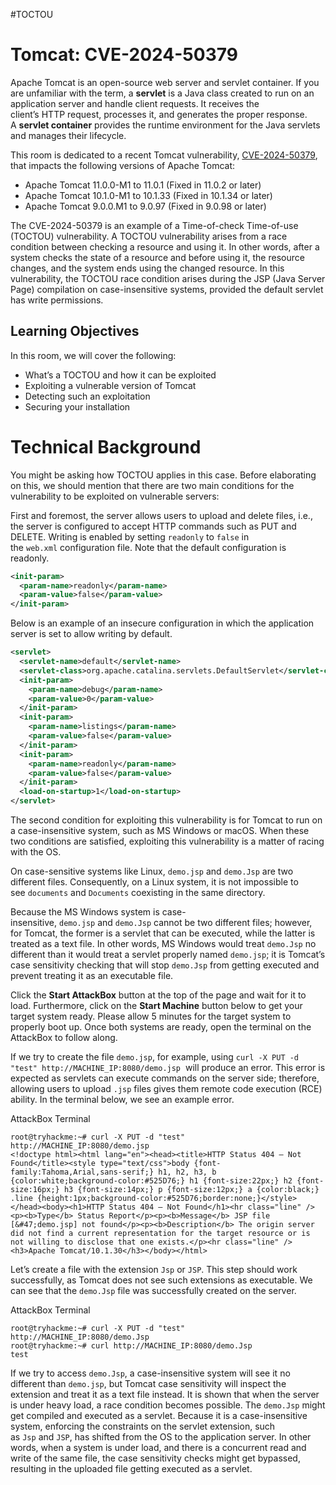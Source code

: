 #TOCTOU
# Tomcat: CVE-2024-50379

Apache Tomcat is an open-source web server and servlet container. If you are unfamiliar with the term, a **servlet** is a Java class created to run on an application server and handle client requests. It receives the client’s HTTP request, processes it, and generates the proper response. A **servlet container** provides the runtime environment for the Java servlets and manages their lifecycle.

This room is dedicated to a recent Tomcat vulnerability, [CVE-2024-50379](https://nvd.nist.gov/vuln/detail/CVE-2024-50379), that impacts the following versions of Apache Tomcat:

- Apache Tomcat 11.0.0-M1 to 11.0.1 (Fixed in 11.0.2 or later)
- Apache Tomcat 10.1.0-M1 to 10.1.33 (Fixed in 10.1.34 or later)
- Apache Tomcat 9.0.0.M1 to 9.0.97 (Fixed in 9.0.98 or later)

The CVE-2024-50379 is an example of a Time-of-check Time-of-use (TOCTOU) vulnerability. A TOCTOU vulnerability arises from a race condition between checking a resource and using it. In other words, after a system checks the state of a resource and before using it, the resource changes, and the system ends using the changed resource. In this vulnerability, the TOCTOU race condition arises during the JSP (Java Server Page) compilation on case-insensitive systems, provided the default servlet has write permissions.

## Learning Objectives

In this room, we will cover the following:

- What’s a TOCTOU and how it can be exploited
- Exploiting a vulnerable version of Tomcat
- Detecting such an exploitation
- Securing your installation


# Technical Background

You might be asking how TOCTOU applies in this case. Before elaborating on this, we should mention that there are two main conditions for the vulnerability to be exploited on vulnerable servers:

First and foremost, the server allows users to upload and delete files, i.e., the server is configured to accept HTTP commands such as PUT and DELETE. Writing is enabled by setting `readonly` to `false` in the `web.xml` configuration file. Note that the default configuration is readonly.

```xml
<init-param>
  <param-name>readonly</param-name>
  <param-value>false</param-value>
</init-param>
```

Below is an example of an insecure configuration in which the application server is set to allow writing by default.

```xml
<servlet>
  <servlet-name>default</servlet-name>
  <servlet-class>org.apache.catalina.servlets.DefaultServlet</servlet-class>
  <init-param>
    <param-name>debug</param-name>
    <param-value>0</param-value>
  </init-param>
  <init-param>
    <param-name>listings</param-name>
    <param-value>false</param-value>
  </init-param>
  <init-param>
    <param-name>readonly</param-name>
    <param-value>false</param-value>
  </init-param>
  <load-on-startup>1</load-on-startup>
</servlet>
```

The second condition for exploiting this vulnerability is for Tomcat to run on a case-insensitive system, such as MS Windows or macOS. When these two conditions are satisfied, exploiting this vulnerability is a matter of racing with the OS.

On case-sensitive systems like Linux, `demo.jsp` and `demo.Jsp` are two different files. Consequently, on a Linux system, it is not impossible to see `documents` and `Documents` coexisting in the same directory.

Because the MS Windows system is case-insensitive, `demo.jsp` and `demo.Jsp` cannot be two different files; however, for Tomcat, the former is a servlet that can be executed, while the latter is treated as a text file. In other words, MS Windows would treat `demo.Jsp` no different than it would treat a servlet properly named `demo.jsp`; it is Tomcat’s case sensitivity checking that will stop `demo.Jsp` from getting executed and prevent treating it as an executable file.

Click the **Start AttackBox** button at the top of the page and wait for it to load. Furthermore, click on the **Start Machine** button below to get your target system ready. Please allow 5 minutes for the target system to properly boot up. Once both systems are ready, open the terminal on the AttackBox to follow along.


If we try to create the file `demo.jsp`, for example, using `curl -X PUT -d "test" http://MACHINE_IP:8080/demo.jsp`  will produce an error. This error is expected as servlets can execute commands on the server side; therefore, allowing users to upload `.jsp` files gives them remote code execution (RCE) ability. In the terminal below, we see an example error.

AttackBox Terminal

```shell-session
root@tryhackme:~# curl -X PUT -d "test" http://MACHINE_IP:8080/demo.jsp
<!doctype html><html lang="en"><head><title>HTTP Status 404 – Not Found</title><style type="text/css">body {font-family:Tahoma,Arial,sans-serif;} h1, h2, h3, b {color:white;background-color:#525D76;} h1 {font-size:22px;} h2 {font-size:16px;} h3 {font-size:14px;} p {font-size:12px;} a {color:black;} .line {height:1px;background-color:#525D76;border:none;}</style></head><body><h1>HTTP Status 404 – Not Found</h1><hr class="line" /><p><b>Type</b> Status Report</p><p><b>Message</b> JSP file [&#47;demo.jsp] not found</p><p><b>Description</b> The origin server did not find a current representation for the target resource or is not willing to disclose that one exists.</p><hr class="line" /><h3>Apache Tomcat/10.1.30</h3></body></html>
```

Let’s create a file with the extension `Jsp` or `JSP`. This step should work successfully, as Tomcat does not see such extensions as executable. We can see that the `demo.Jsp` file was successfully created on the server.

AttackBox Terminal

```shell-session
root@tryhackme:~# curl -X PUT -d "test" http://MACHINE_IP:8080/demo.Jsp
root@tryhackme:~# curl http://MACHINE_IP:8080/demo.Jsp
test
```

If we try to access `demo.Jsp`, a case-insensitive system will see it no different than `demo.jsp`, but Tomcat case sensitivity will inspect the extension and treat it as a text file instead. It is shown that when the server is under heavy load, a race condition becomes possible. The `demo.Jsp` might get compiled and executed as a servlet. Because it is a case-insensitive system, enforcing the constraints on the servlet extension, such as `Jsp` and `JSP`, has shifted from the OS to the application server. In other words, when a system is under load, and there is a concurrent read and write of the same file, the case sensitivity checks might get bypassed, resulting in the uploaded file getting executed as a servlet.